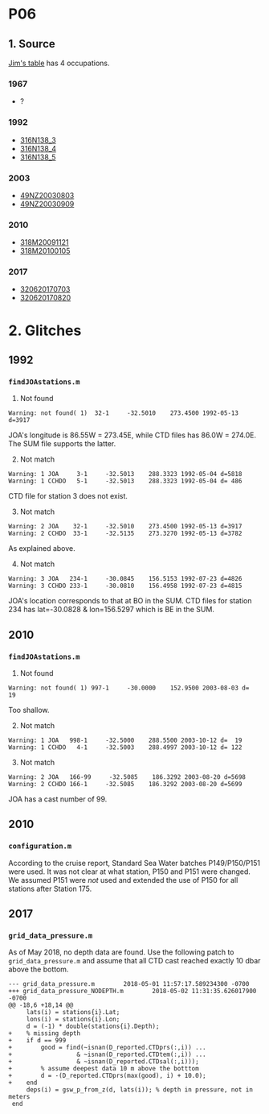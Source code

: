 # P06
## 1. Source
[Jim's table](https://github.com/kkats/WOCE-GO-SHIP-clean-sections/blob/master/Data%20Project%20Section%20List.xlsx) has 4 occupations.
### 1967
+ ?

### 1992
+ [316N138_3](https://cchdo.ucsd.edu/cruise/316N138_3)
+ [316N138_4](https://cchdo.ucsd.edu/cruise/316N138_4)
+ [316N138_5](https://cchdo.ucsd.edu/cruise/316N138_5)

### 2003
+ [49NZ20030803](https://cchdo.ucsd.edu/cruise/49NZ20030803)
+ [49NZ20030909](https://cchdo.ucsd.edu/cruise/49NZ20030909)

### 2010
+ [318M20091121](https://cchdo.ucsd.edu/cruise/318M20091121)
+ [318M20100105](https://cchdo.ucsd.edu/cruise/318M20100105)

### 2017
+ [320620170703](https://cchdo.ucsd.edu/cruise/320620170703)
+ [320620170820](https://cchdo.ucsd.edu/cruise/320620170820)

# 2. Glitches
## 1992
### `findJOAstations.m`
1. Not found
~~~
Warning: not found( 1)  32-1     -32.5010    273.4500 1992-05-13 d=3917
~~~
JOA's longitude is 86.55W = 273.45E, while CTD files has 86.0W = 274.0E. The SUM file supports the latter.

2. Not match
~~~
Warning: 1 JOA     3-1     -32.5013    288.3323 1992-05-04 d=5818
Warning: 1 CCHDO   5-1     -32.5013    288.3323 1992-05-04 d= 486
~~~
CTD file for station 3 does not exist.

3. Not match
~~~
Warning: 2 JOA    32-1     -32.5010    273.4500 1992-05-13 d=3917
Warning: 2 CCHDO  33-1     -32.5135    273.3270 1992-05-13 d=3782
~~~
As explained above.

4. Not match
~~~
Warning: 3 JOA   234-1     -30.0845    156.5153 1992-07-23 d=4826
Warning: 3 CCHDO 233-1     -30.0810    156.4958 1992-07-23 d=4815
~~~
JOA's location corresponds to that at BO in the SUM. CTD files for station 234 has lat=-30.0828 & lon=156.5297 which is BE in the SUM.

## 2010
### `findJOAstations.m`
1. Not found
~~~
Warning: not found( 1) 997-1     -30.0000    152.9500 2003-08-03 d=  19
~~~
Too shallow.

2. Not match
~~~
Warning: 1 JOA   998-1     -32.5000    288.5500 2003-10-12 d=  19
Warning: 1 CCHDO   4-1     -32.5003    288.4997 2003-10-12 d= 122
~~~

3. Not match
~~~
Warning: 2 JOA   166-99     -32.5085    186.3292 2003-08-20 d=5698
Warning: 2 CCHDO 166-1     -32.5085    186.3292 2003-08-20 d=5699
~~~
JOA has a cast number of 99.

## 2010
### `configuration.m`
According to the cruise report, Standard Sea Water batches P149/P150/P151 were used.
It was not clear at what station, P150 and P151 were changed. We assumed P151 were *not*
used and extended the use of P150 for all stations after Station 175.

## 2017
### `grid_data_pressure.m`
As of May 2018, no depth data are found. Use the following patch to `grid_data_pressure.m` and assume that all CTD cast reached exactly 10 dbar above the bottom.
~~~
--- grid_data_pressure.m        2018-05-01 11:57:17.589234300 -0700
+++ grid_data_pressure_NODEPTH.m        2018-05-02 11:31:35.626017900 -0700
@@ -18,6 +18,14 @@
     lats(i) = stations{i}.Lat;
     lons(i) = stations{i}.Lon;
     d = (-1) * double(stations{i}.Depth);
+    % missing depth
+    if d == 999
+        good = find(~isnan(D_reported.CTDprs(:,i)) ...
+                  & ~isnan(D_reported.CTDtem(:,i)) ...
+                  & ~isnan(D_reported.CTDsal(:,i)));
+        % assume deepest data 10 m above the botttom
+        d = -(D_reported.CTDprs(max(good), i) + 10.0);
+    end
     deps(i) = gsw_p_from_z(d, lats(i)); % depth in pressure, not in meters
 end
 ~~~

